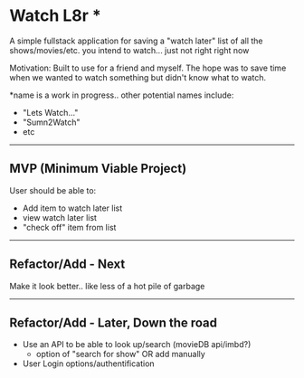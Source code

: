 # Watch L8r *

A simple fullstack application for saving a "watch later" list of all the shows/movies/etc. you intend to watch... just not right right now

Motivation: Built to use for a friend and myself. The hope was to save time when we wanted to watch something but didn't know what to watch.

*name is a work in progress.. other potential names include:

- "Lets Watch..."
- "Sumn2Watch"
- etc

***

## MVP (Minimum Viable Project)

User should be able to:

- Add item to watch later list
- view watch later list
- "check off" item from list

***

## Refactor/Add - Next

Make it look better.. like less of a hot pile of garbage

***

## Refactor/Add - Later, Down the road

- Use an API to be able to look up/search (movieDB api/imbd?)
  - option of "search for show" OR add manually
- User Login options/authentification
